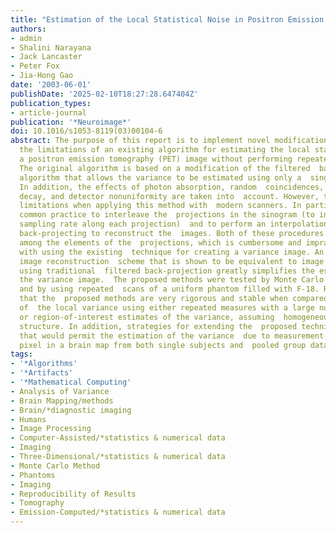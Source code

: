 ```yaml
---
title: "Estimation of the Local Statistical Noise in Positron Emission Tomography Revisited: Practical Implementation"
authors:
- admin
- Shalini Narayana
- Jack Lancaster
- Peter Fox
- Jia-Hong Gao
date: '2003-06-01'
publishDate: '2025-02-10T18:27:28.647404Z'
publication_types:
- article-journal
publication: '*Neuroimage*'
doi: 10.1016/s1053-8119(03)00104-6
abstract: The purpose of this report is to implement novel modifications to overcome
  the limitations of an existing algorithm for estimating the local statistical noise  in
  a positron emission tomography (PET) image without performing repeated  measures.
  The original algorithm is based on a modification of the filtered  back-projection
  algorithm that allows the variance to be estimated using only a  single sinogram.
  In addition, the effects of photon absorption, random  coincidences, radioactive
  decay, and detector nonuniformity are taken into  account. However, there are some
  limitations when applying this method with  modern scanners. In particular, it is
  common practice to interleave the  projections in the sinogram (to increase the
  sampling rate along each projection)  and to perform an interpolation when actually
  back-projecting to reconstruct the  images. Both of these procedures introduce covariance
  among the elements of the  projections, which is cumbersome and impractical to deal
  with using the existing  technique for creating a variance image. An alternative
  image reconstruction  scheme that is shown to be equivalent to image reconstruction
  using traditional  filtered back-projection greatly simplifies the estimation of
  the variance image.  The proposed methods were tested by Monte Carlo simulations
  and by using repeated  scans of a uniform phantom filled with F-18. Results demonstrate
  that the  proposed methods are very rigorous and stable when compared to calculations
  of  the local variance using either repeated measures with a large number of  measurements,
  or region-of-interest estimates of the variance, assuming  homogeneous variance
  structure. In addition, strategies for extending the  proposed technique are discussed
  that would permit the estimation of the variance  due to measurement error of a
  pixel in a brain map from both single subjects and  pooled group data.
tags:
- '*Algorithms'
- '*Artifacts'
- '*Mathematical Computing'
- Analysis of Variance
- Brain Mapping/methods
- Brain/*diagnostic imaging
- Humans
- Image Processing
- Computer-Assisted/*statistics & numerical data
- Imaging
- Three-Dimensional/*statistics & numerical data
- Monte Carlo Method
- Phantoms
- Imaging
- Reproducibility of Results
- Tomography
- Emission-Computed/*statistics & numerical data
---
```

